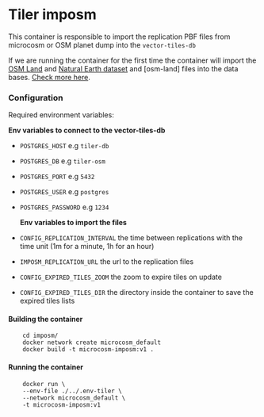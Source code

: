 # Tiler imposm

This container is responsible to import the replication PBF files from microcosm or OSM planet dump into the `vector-tiles-db`

If we are running the container for the first time the container will import the [OSM Land](http://data.openstreetmapdata.com/land-polygons-split-3857.zip) and [Natural Earth dataset](http://nacis.org/initiatives/natural-earth) and [osm-land] files into the data bases. [Check more here](https://github.com/go-spatial/tegola-osm#import-the-osm-land-and-natural-earth-dataset-requires-gdal-natural-earth-can-be-skipped-if-youre-only-interested-in-osm).

### Configuration

Required environment variables:

**Env variables to connect to the vector-tiles-db**

- `POSTGRES_HOST` e.g `tiler-db`
- `POSTGRES_DB` e.g `tiler-osm`
- `POSTGRES_PORT` e.g `5432`
- `POSTGRES_USER` e.g `postgres`
- `POSTGRES_PASSWORD` e.g `1234`

  **Env variables to import the files**

- `CONFIG_REPLICATION_INTERVAL` the time between replications with the time unit (1m for a minute, 1h for an hour)
- `IMPOSM_REPLICATION_URL` the url to the replication files
- `CONFIG_EXPIRED_TILES_ZOOM` the zoom to expire tiles on update
- `CONFIG_EXPIRED_TILES_DIR` the directory inside the container to save the expired tiles lists

#### Building the container

```
    cd imposm/
    docker network create microcosm_default
    docker build -t microcosm-imposm:v1 .
```

#### Running the container

```
    docker run \
    --env-file ./../.env-tiler \
    --network microcosm_default \
    -t microcosm-imposm:v1
```

